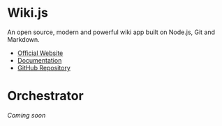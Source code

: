 <!-- TITLE: Requarks Projects -->
<!-- SUBTITLE: Documentation for all Requarks projects. -->

# Wiki.js
An open source, modern and powerful wiki app built on Node.js, Git and Markdown.

- [Official Website](https://wiki.requarks.com)
- [Documentation](wiki)
- [GitHub Repository](https://github.com/Requarks/wiki)

# Orchestrator
*Coming soon*